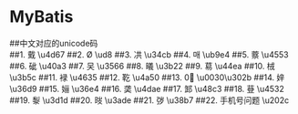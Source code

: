 # MyBatis
##中文对应的unicode码   
##1. 䵧 \u4d67
##2. Ø \ud8
##3. 㓋 \u34cb
##4. 매 \ub9e4
##5. 䕓 \u4553
##6. 䂣 \u40a3
##7. 㕦 \u3566
##8. 㬢 \u3b22
##9. 䓪 \u44ea
##10. 㭜 \u3b5c
##11. 䘵 \u4635
##12. 䩐 \u4a50
##13. 0〫 \u0030\u302b
##14. 㛙 \u36d9
##15. 㛤 \u36e4
##16. 䶮 \u4dae
##17. 䣃 \u48c3
##18. 䔲 \u4532
##19. 㴝 \u3d1d
##20. 㫞 \u3ade
##21. 㢷 \u38b7
##22. 手机号问题   \u202c